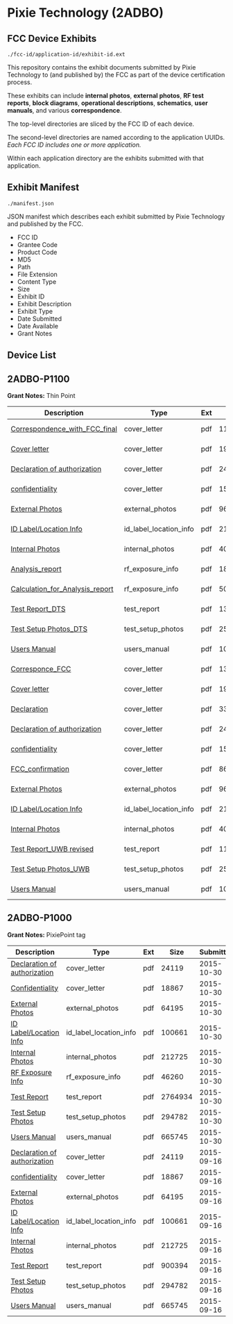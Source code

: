 # Pixie Technology (2ADBO)
## FCC Device Exhibits

```
./fcc-id/application-id/exhibit-id.ext
```

This repository contains the exhibit documents submitted by Pixie Technology to (and published by) the FCC as part of the device certification process.

These exhibits can include **internal photos**, **external photos**, **RF test reports**, **block diagrams**, **operational descriptions**, **schematics**, **user manuals**, and various **correspondence**.

The top-level directories are sliced by the FCC ID of each device.

The second-level directories are named according to the application UUIDs. *Each FCC ID includes one or more application.*

Within each application directory are the exhibits submitted with that application. 

## Exhibit Manifest

```
./manifest.json
```

JSON manifest which describes each exhibit submitted by Pixie Technology and published by the FCC.

- FCC ID
- Grantee Code
- Product Code
- MD5
- Path
- File Extension
- Content Type
- Size
- Exhibit ID
- Exhibit Description
- Exhibit Type
- Date Submitted
- Date Available
- Grant Notes

## Device List
## 2ADBO-P1100
**Grant Notes:** Thin Point

| Description | Type | Ext | Size | Submitted | Available |
| ----------- | ---- | --- | ---- | --------- | --------- |
| [Correspondence_with_FCC_final](2ADBO-P1100/9a32050bcb57247b0a0e1d5499520c0d/3430628.pdf) | cover_letter | pdf | 11825 | 2017-06-19 | 2017-06-19 |
| [Cover letter](2ADBO-P1100/9a32050bcb57247b0a0e1d5499520c0d/3399964.pdf) | cover_letter | pdf | 19039 | 2017-06-19 | 2017-06-19 |
| [Declaration of authorization](2ADBO-P1100/9a32050bcb57247b0a0e1d5499520c0d/3399966.pdf) | cover_letter | pdf | 24138 | 2017-06-19 | 2017-06-19 |
| [confidentiality](2ADBO-P1100/9a32050bcb57247b0a0e1d5499520c0d/3399967.pdf) | cover_letter | pdf | 15945 | 2017-06-19 | 2017-06-19 |
| [External Photos](2ADBO-P1100/9a32050bcb57247b0a0e1d5499520c0d/3399969.pdf) | external_photos | pdf | 96136 | 2017-06-19 | 2017-06-19 |
| [ID Label/Location Info](2ADBO-P1100/9a32050bcb57247b0a0e1d5499520c0d/3399971.pdf) | id_label_location_info | pdf | 21779 | 2017-06-19 | 2017-06-19 |
| [Internal Photos](2ADBO-P1100/9a32050bcb57247b0a0e1d5499520c0d/3399970.pdf) | internal_photos | pdf | 402956 | 2017-06-19 | 2017-11-06 |
| [Analysis_report](2ADBO-P1100/9a32050bcb57247b0a0e1d5499520c0d/3430651.pdf) | rf_exposure_info | pdf | 1847433 | 2017-06-19 | 2017-06-19 |
| [Calculation_for_Analysis_report](2ADBO-P1100/9a32050bcb57247b0a0e1d5499520c0d/3430652.pdf) | rf_exposure_info | pdf | 50052 | 2017-06-19 | 2017-06-19 |
| [Test Report_DTS](2ADBO-P1100/9a32050bcb57247b0a0e1d5499520c0d/3430653.pdf) | test_report | pdf | 1368358 | 2017-06-19 | 2017-06-19 |
| [Test Setup Photos_DTS](2ADBO-P1100/9a32050bcb57247b0a0e1d5499520c0d/3399972.pdf) | test_setup_photos | pdf | 259954 | 2017-06-19 | 2017-06-19 |
| [Users Manual](2ADBO-P1100/9a32050bcb57247b0a0e1d5499520c0d/3399973.pdf) | users_manual | pdf | 1041608 | 2017-06-19 | 2017-11-06 |
| [Corresponce_FCC](2ADBO-P1100/a1cfc0b23beac01fe5485eac8d1b0dd9/3399963.pdf) | cover_letter | pdf | 134934 | 2017-05-23 | 2017-06-19 |
| [Cover letter](2ADBO-P1100/a1cfc0b23beac01fe5485eac8d1b0dd9/3399964.pdf) | cover_letter | pdf | 19039 | 2017-05-23 | 2017-06-19 |
| [Declaration](2ADBO-P1100/a1cfc0b23beac01fe5485eac8d1b0dd9/3399965.pdf) | cover_letter | pdf | 332475 | 2017-05-23 | 2017-06-19 |
| [Declaration of authorization](2ADBO-P1100/a1cfc0b23beac01fe5485eac8d1b0dd9/3399966.pdf) | cover_letter | pdf | 24138 | 2017-05-23 | 2017-06-19 |
| [confidentiality](2ADBO-P1100/a1cfc0b23beac01fe5485eac8d1b0dd9/3399967.pdf) | cover_letter | pdf | 15945 | 2017-05-23 | 2017-06-19 |
| [FCC_confirmation](2ADBO-P1100/a1cfc0b23beac01fe5485eac8d1b0dd9/3425687.pdf) | cover_letter | pdf | 86770 | 2017-06-14 | 2017-06-19 |
| [External Photos](2ADBO-P1100/a1cfc0b23beac01fe5485eac8d1b0dd9/3399969.pdf) | external_photos | pdf | 96136 | 2017-05-23 | 2017-06-19 |
| [ID Label/Location Info](2ADBO-P1100/a1cfc0b23beac01fe5485eac8d1b0dd9/3399971.pdf) | id_label_location_info | pdf | 21779 | 2017-05-23 | 2017-06-19 |
| [Internal Photos](2ADBO-P1100/a1cfc0b23beac01fe5485eac8d1b0dd9/3399970.pdf) | internal_photos | pdf | 402956 | 2017-05-23 | 2017-11-06 |
| [Test Report_UWB revised](2ADBO-P1100/a1cfc0b23beac01fe5485eac8d1b0dd9/3425667.pdf) | test_report | pdf | 1156352 | 2017-06-14 | 2017-06-19 |
| [Test Setup Photos_UWB](2ADBO-P1100/a1cfc0b23beac01fe5485eac8d1b0dd9/3399972.pdf) | test_setup_photos | pdf | 259954 | 2017-05-23 | 2017-06-19 |
| [Users Manual](2ADBO-P1100/a1cfc0b23beac01fe5485eac8d1b0dd9/3399973.pdf) | users_manual | pdf | 1041608 | 2017-05-23 | 2017-11-06 |
## 2ADBO-P1000
**Grant Notes:** PixiePoint tag

| Description | Type | Ext | Size | Submitted | Available |
| ----------- | ---- | --- | ---- | --------- | --------- |
| [Declaration of authorization](2ADBO-P1000/6038645c7ebb76978b3d52d3f55f8c9d/2749583.pdf) | cover_letter | pdf | 24119 | 2015-10-30 | 2015-10-30 |
| [Confidentiality](2ADBO-P1000/6038645c7ebb76978b3d52d3f55f8c9d/2749584.pdf) | cover_letter | pdf | 18867 | 2015-10-30 | 2015-10-30 |
| [External Photos](2ADBO-P1000/6038645c7ebb76978b3d52d3f55f8c9d/2749578.pdf) | external_photos | pdf | 64195 | 2015-10-30 | 2015-10-30 |
| [ID Label/Location Info](2ADBO-P1000/6038645c7ebb76978b3d52d3f55f8c9d/2749580.pdf) | id_label_location_info | pdf | 100661 | 2015-10-30 | 2015-10-30 |
| [Internal Photos](2ADBO-P1000/6038645c7ebb76978b3d52d3f55f8c9d/2749579.pdf) | internal_photos | pdf | 212725 | 2015-10-30 | 2016-03-15 |
| [RF Exposure Info](2ADBO-P1000/6038645c7ebb76978b3d52d3f55f8c9d/2798442.pdf) | rf_exposure_info | pdf | 46260 | 2015-10-30 | 2015-10-30 |
| [Test Report](2ADBO-P1000/6038645c7ebb76978b3d52d3f55f8c9d/2798443.pdf) | test_report | pdf | 2764934 | 2015-10-30 | 2015-10-30 |
| [Test Setup Photos](2ADBO-P1000/6038645c7ebb76978b3d52d3f55f8c9d/2749581.pdf) | test_setup_photos | pdf | 294782 | 2015-10-30 | 2015-10-30 |
| [Users Manual](2ADBO-P1000/6038645c7ebb76978b3d52d3f55f8c9d/2749582.pdf) | users_manual | pdf | 665745 | 2015-10-30 | 2016-03-15 |
| [Declaration of authorization](2ADBO-P1000/8f12a42fd330ec509dd02f5706f1b698/2749583.pdf) | cover_letter | pdf | 24119 | 2015-09-16 | 2015-10-30 |
| [confidentiality](2ADBO-P1000/8f12a42fd330ec509dd02f5706f1b698/2749584.pdf) | cover_letter | pdf | 18867 | 2015-09-16 | 2015-10-30 |
| [External Photos](2ADBO-P1000/8f12a42fd330ec509dd02f5706f1b698/2749578.pdf) | external_photos | pdf | 64195 | 2015-09-16 | 2015-10-30 |
| [ID Label/Location Info](2ADBO-P1000/8f12a42fd330ec509dd02f5706f1b698/2749580.pdf) | id_label_location_info | pdf | 100661 | 2015-09-16 | 2015-10-30 |
| [Internal Photos](2ADBO-P1000/8f12a42fd330ec509dd02f5706f1b698/2749579.pdf) | internal_photos | pdf | 212725 | 2015-09-16 | 2016-03-15 |
| [Test Report](2ADBO-P1000/8f12a42fd330ec509dd02f5706f1b698/2749585.pdf) | test_report | pdf | 900394 | 2015-09-16 | 2015-10-30 |
| [Test Setup Photos](2ADBO-P1000/8f12a42fd330ec509dd02f5706f1b698/2749581.pdf) | test_setup_photos | pdf | 294782 | 2015-09-16 | 2015-10-30 |
| [Users Manual](2ADBO-P1000/8f12a42fd330ec509dd02f5706f1b698/2749582.pdf) | users_manual | pdf | 665745 | 2015-09-16 | 2016-03-15 |
